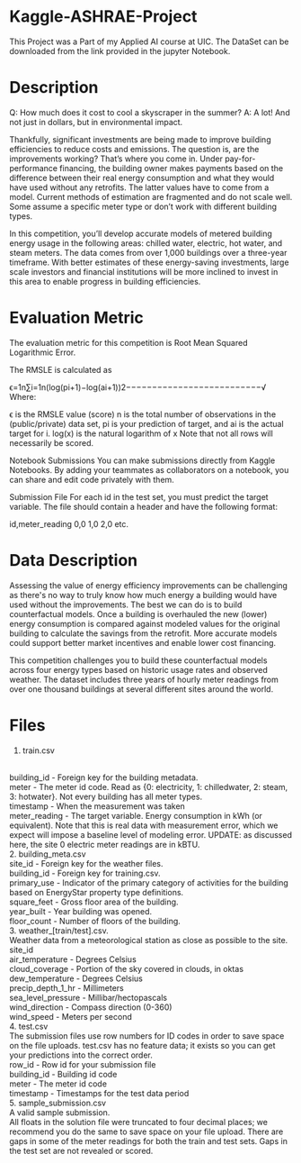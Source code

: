 # Kaggle-ASHRAE-Project
This Project was a Part of my Applied AI course at UIC.
The DataSet can be downloaded from the link provided in the jupyter Notebook.

# Description
Q: How much does it cost to cool a skyscraper in the summer?
A: A lot! And not just in dollars, but in environmental impact.

Thankfully, significant investments are being made to improve building efficiencies to reduce costs and emissions. The question is, are the improvements working? That’s where you come in. Under pay-for-performance financing, the building owner makes payments based on the difference between their real energy consumption and what they would have used without any retrofits. The latter values have to come from a model. Current methods of estimation are fragmented and do not scale well. Some assume a specific meter type or don’t work with different building types.

In this competition, you’ll develop accurate models of metered building energy usage in the following areas: chilled water, electric, hot water, and steam meters. The data comes from over 1,000 buildings over a three-year timeframe. With better estimates of these energy-saving investments, large scale investors and financial institutions will be more inclined to invest in this area to enable progress in building efficiencies.

# Evaluation Metric
The evaluation metric for this competition is Root Mean Squared Logarithmic Error.

The RMSLE is calculated as

ϵ=1n∑i=1n(log(pi+1)−log(ai+1))2−−−−−−−−−−−−−−−−−−−−−−−−−−√
Where:

ϵ is the RMSLE value (score)
n is the total number of observations in the (public/private) data set,
pi is your prediction of target, and
ai is the actual target for i.
log(x) is the natural logarithm of x
Note that not all rows will necessarily be scored.

Notebook Submissions
You can make submissions directly from Kaggle Notebooks. By adding your teammates as collaborators on a notebook, you can share and edit code privately with them.

Submission File
For each id in the test set, you must predict the target variable. The file should contain a header and have the following format:

 id,meter_reading
 0,0
 1,0
 2,0
 etc.
 
 # Data Description
 
 Assessing the value of energy efficiency improvements can be challenging as there's no way to truly know how much energy a building would have used without the improvements. The best we can do is to build counterfactual models. Once a building is overhauled the new (lower) energy consumption is compared against modeled values for the original building to calculate the savings from the retrofit. More accurate models could support better market incentives and enable lower cost financing.

This competition challenges you to build these counterfactual models across four energy types based on historic usage rates and observed weather. The dataset includes three years of hourly meter readings from over one thousand buildings at several different sites around the world.

# Files
1. train.csv
<br>
building_id - Foreign key for the building metadata.
<br>
meter - The meter id code. Read as {0: electricity, 1: chilledwater, 2: steam, 3: hotwater}. Not every building has all meter types.
<br>
timestamp - When the measurement was taken
<br>
meter_reading - The target variable. Energy consumption in kWh (or equivalent). Note that this is real data with measurement error, which we expect will impose a baseline level of modeling error. UPDATE: as discussed here, the site 0 electric meter readings are in kBTU.
<br>
2. building_meta.csv
<br>
site_id - Foreign key for the weather files.
<br>
building_id - Foreign key for training.csv.
<br>
primary_use - Indicator of the primary category of activities for the building based on EnergyStar property type definitions.
<br>
square_feet - Gross floor area of the building.
<br>
year_built - Year building was opened.
<br>
floor_count - Number of floors of the building.
<br>
3. weather_[train/test].csv.
<br>
Weather data from a meteorological station as close as possible to the site.
<br>
site_id
<br>
air_temperature - Degrees Celsius
<br>
cloud_coverage - Portion of the sky covered in clouds, in oktas
<br>
dew_temperature - Degrees Celsius
<br>
precip_depth_1_hr - Millimeters
<br>
sea_level_pressure - Millibar/hectopascals
<br>
wind_direction - Compass direction (0-360)
<br>
wind_speed - Meters per second
<br>
4. test.csv
<br>
The submission files use row numbers for ID codes in order to save space on the file uploads. test.csv has no feature data; it exists so you can get your predictions into the correct order.
<br>
row_id - Row id for your submission file
<br>
building_id - Building id code
<br>
meter - The meter id code
<br>
timestamp - Timestamps for the test data period
<br>
5. sample_submission.csv
<br>
A valid sample submission.
<br>
All floats in the solution file were truncated to four decimal places; we recommend you do the same to save space on your file upload.
There are gaps in some of the meter readings for both the train and test sets. Gaps in the test set are not revealed or scored.

